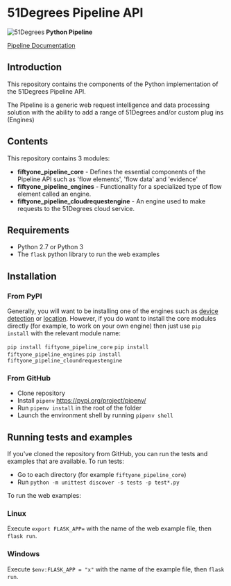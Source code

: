 # 51Degrees Pipeline API

![51Degrees](https://51degrees.com/DesktopModules/FiftyOne/Distributor/Logo.ashx?utm_source=github&utm_medium=repository&utm_content=readme_main&utm_campaign=python-open-source "Data rewards the curious") **Python Pipeline**

[Pipeline Documentation](https://51degrees.com/documentation/4.1/index.html "Complete documentation")

## Introduction
This repository contains the components of the Python implementation of the 51Degrees Pipeline API.

The Pipeline is a generic web request intelligence and data processing solution with the ability to add a range of 51Degrees and/or custom plug ins (Engines) 

## Contents
This repository contains 3 modules:

- **fiftyone_pipeline_core** - Defines the essential components of the Pipeline API such as 'flow elements', 'flow data' and 'evidence'
- **fiftyone_pipeline_engines** - Functionality for a specialized type of flow element called an engine.
- **fiftyone_pipeline_cloudrequestengine** - An engine used to make requests to the 51Degrees cloud service.

## Requirements

* Python 2.7 or Python 3
* The `flask` python library to run the web examples 

## Installation

### From PyPI

Generally, you will want to be installing one of the engines such as [device detection](https://pypi.org/project/fiftyone-devicedetection/) or [location](https://pypi.org/project/fiftyone-location/). However, if you do want to install the core modules directly (for example, to work on your own engine) then just use `pip install` with the relevant module name: 

`pip install fiftyone_pipeline_core`
`pip install fiftyone_pipeline_engines`
`pip install fiftyone_pipeline_cloundrequestengine`

### From GitHub

* Clone repository
* Install `pipenv` https://pypi.org/project/pipenv/
* Run `pipenv install` in the root of the folder
* Launch the environment shell by running `pipenv shell`

## Running tests and examples

If you've cloned the repository from GitHub, you can run the tests 
and examples that are available. To run tests:

* Go to each directory (for example `fiftyone_pipeline_core`)
* Run `python -m unittest discover -s tests -p test*.py`

To run the web examples:

### Linux

Execute `export FLASK_APP=` with the name of the web example file, then `flask run`.

### Windows

Execute `$env:FLASK_APP = "x"` with the name of the example file, then `flask run`.
